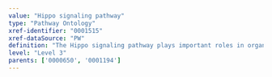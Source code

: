 ```yaml
---
value: "Hippo signaling pathway"
type: "Pathway Ontology"
xref-identifier: "0001515"
xref-dataSource: "PW"
definition: "The Hippo signaling pathway plays important roles in organ development and growth and tumor suppression. The pathway consists of a core of four kinases which once activated by upstream regulators promote the cytoplasmic sequestration of YAP/TAZ transcriptional regulators. Dysregulation of the pathway has been implicated in tumor metastasis."
level: "Level 3"
parents: ['0000650', '0001194']
---
```

